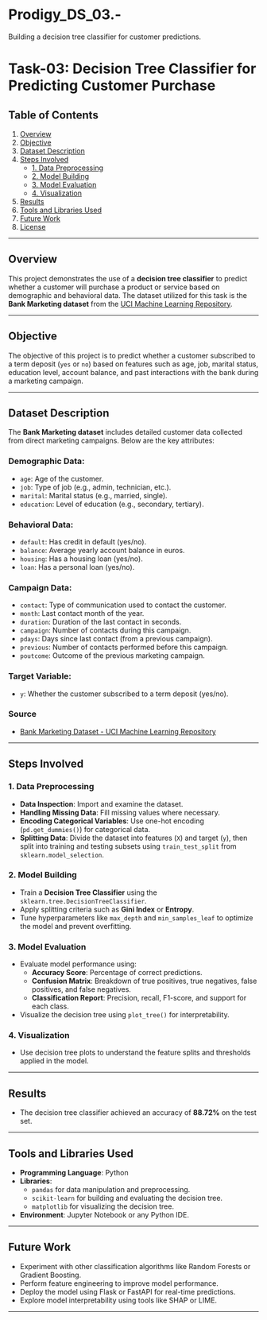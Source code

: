 # Prodigy_DS_03.-
Building a decision tree classifier for customer predictions.
# Task-03: Decision Tree Classifier for Predicting Customer Purchase

## Table of Contents
1. [Overview](#overview)
2. [Objective](#objective)
3. [Dataset Description](#dataset-description)
4. [Steps Involved](#steps-involved)
   - [1. Data Preprocessing](#1-data-preprocessing)
   - [2. Model Building](#2-model-building)
   - [3. Model Evaluation](#3-model-evaluation)
   - [4. Visualization](#4-visualization)
5. [Results](#results)
6. [Tools and Libraries Used](#tools-and-libraries-used)
7. [Future Work](#future-work)
8. [License](#license)

---

## Overview

This project demonstrates the use of a **decision tree classifier** to predict whether a customer will purchase a product or service based on demographic and behavioral data. The dataset utilized for this task is the **Bank Marketing dataset** from the [UCI Machine Learning Repository](https://archive.ics.uci.edu/ml/datasets/Bank+Marketing).

---

## Objective

The objective of this project is to predict whether a customer subscribed to a term deposit (`yes` or `no`) based on features such as age, job, marital status, education level, account balance, and past interactions with the bank during a marketing campaign.

---

## Dataset Description

The **Bank Marketing dataset** includes detailed customer data collected from direct marketing campaigns. Below are the key attributes:

### Demographic Data:
- `age`: Age of the customer.
- `job`: Type of job (e.g., admin, technician, etc.).
- `marital`: Marital status (e.g., married, single).
- `education`: Level of education (e.g., secondary, tertiary).

### Behavioral Data:
- `default`: Has credit in default (yes/no).
- `balance`: Average yearly account balance in euros.
- `housing`: Has a housing loan (yes/no).
- `loan`: Has a personal loan (yes/no).

### Campaign Data:
- `contact`: Type of communication used to contact the customer.
- `month`: Last contact month of the year.
- `duration`: Duration of the last contact in seconds.
- `campaign`: Number of contacts during this campaign.
- `pdays`: Days since last contact (from a previous campaign).
- `previous`: Number of contacts performed before this campaign.
- `poutcome`: Outcome of the previous marketing campaign.

### Target Variable:
- `y`: Whether the customer subscribed to a term deposit (yes/no).

### Source
- [Bank Marketing Dataset - UCI Machine Learning Repository](https://archive.ics.uci.edu/ml/datasets/Bank+Marketing)

---

## Steps Involved

### 1. Data Preprocessing
- **Data Inspection**: Import and examine the dataset.
- **Handling Missing Data**: Fill missing values where necessary.
- **Encoding Categorical Variables**: Use one-hot encoding (`pd.get_dummies()`) for categorical data.
- **Splitting Data**: Divide the dataset into features (`X`) and target (`y`), then split into training and testing subsets using `train_test_split` from `sklearn.model_selection`.

### 2. Model Building
- Train a **Decision Tree Classifier** using the `sklearn.tree.DecisionTreeClassifier`.
- Apply splitting criteria such as **Gini Index** or **Entropy**.
- Tune hyperparameters like `max_depth` and `min_samples_leaf` to optimize the model and prevent overfitting.

### 3. Model Evaluation
- Evaluate model performance using:
  - **Accuracy Score**: Percentage of correct predictions.
  - **Confusion Matrix**: Breakdown of true positives, true negatives, false positives, and false negatives.
  - **Classification Report**: Precision, recall, F1-score, and support for each class.
- Visualize the decision tree using `plot_tree()` for interpretability.

### 4. Visualization
- Use decision tree plots to understand the feature splits and thresholds applied in the model.

---

## Results

- The decision tree classifier achieved an accuracy of **88.72%** on the test set.

---

## Tools and Libraries Used

- **Programming Language**: Python
- **Libraries**:
  - `pandas` for data manipulation and preprocessing.
  - `scikit-learn` for building and evaluating the decision tree.
  - `matplotlib` for visualizing the decision tree.
- **Environment**: Jupyter Notebook or any Python IDE.

---

## Future Work

- Experiment with other classification algorithms like Random Forests or Gradient Boosting.
- Perform feature engineering to improve model performance.
- Deploy the model using Flask or FastAPI for real-time predictions.
- Explore model interpretability using tools like SHAP or LIME.

---
